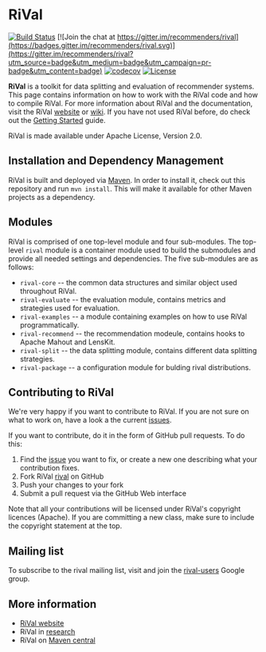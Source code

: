# RiVal


[![Build Status](https://travis-ci.org/recommenders/rival.png?branch=master)](https://travis-ci.org/recommenders/rival)
[![Join the chat at https://gitter.im/recommenders/rival](https://badges.gitter.im/recommenders/rival.svg)](https://gitter.im/recommenders/rival?utm_source=badge&utm_medium=badge&utm_campaign=pr-badge&utm_content=badge)
[![codecov](https://codecov.io/gh/recommenders/rival/branch/master/graph/badge.svg)](https://codecov.io/gh/recommenders/rival)
[![License](https://img.shields.io/badge/License-Apache%202.0-blue.svg)](https://opensource.org/licenses/Apache-2.0)



**RiVal** is a toolkit for data splitting and evaluation of recommender systems. This page contains information on how to work with the RiVal code and how to compile RiVal.
For more information about RiVal and the documentation, visit the RiVal [website](http://rival.recommenders.net) or [wiki][].
If you have not used RiVal before, do check out the [Getting Started][] guide.

[website]: http://rival.recommenders.net
[wiki]: http://github.com/recommenders/rival/wiki/
[Getting Started]: http://github.com/recommenders/rival/wiki/GettingStarted

RiVal is made available under Apache License, Version 2.0.

## Installation and Dependency Management

RiVal is built and deployed via [Maven][]. In order to install it, check out
this repository and run `mvn install`. This will make it available for other Maven projects as a dependency. 

[Maven]: http://maven.apache.org

## Modules

RiVal is comprised of one top-level module and four sub-modules. The top-level `rival`
module is a container module used to build the submodules and provide all needed settings
and dependencies.  The five sub-modules are as follows:

* `rival-core` -- the common data structures and similar object used throughout RiVal.
* `rival-evaluate` -- the evaluation module, contains metrics and strategies used for evaluation.
* `rival-examples` -- a module containing examples on how to use RiVal programmatically.
* `rival-recommend` -- the recommendation modeule, contains hooks to Apache Mahout and LensKit.
* `rival-split` -- the data splitting module, contains different data splitting strategies.
* `rival-package` -- a configuration module for bulding rival distributions.

## Contributing to RiVal
  
We're very happy if you want to contribute to RiVal. If you are not sure on what to work on, have a look a the current [issues](/../../issues/).

If you want to contribute, do it in the form of GitHub pull requests. To do this:


1. Find the [issue](/../../issues/) you want to fix, or create a new one describing what your contribution fixes.
1. Fork RiVal [rival](/../../) on GitHub
2. Push your changes to your fork
3. Submit a pull request via the GitHub Web interface

Note that all your contributions will be licensed under RiVal's copyright licences (Apache). If you are committing a new class, make sure to include the copyright statement at the top.

## Mailing list

To subscribe to the rival mailing list, visit and join the [rival-users](https://groups.google.com/forum/#!forum/rival-user) Google group.

## More information
* [RiVal website](http://rival.recommenders.net)
* RiVal in [research](../../wiki/Research)
* RiVal on [Maven central](http://search.maven.org/#search%7Cga%7C1%7Cnet.recommenders.rival)
